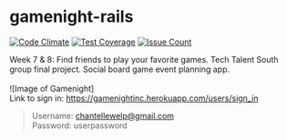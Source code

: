 # gamenight-rails <br>
[![Code Climate](https://codeclimate.com/github/chantellebecker/gamenight/badges/gpa.svg)](https://codeclimate.com/github/chantellebecker/gamenight)
[![Test Coverage](https://codeclimate.com/github/chantellebecker/gamenight/badges/coverage.svg)](https://codeclimate.com/github/chantellebecker/gamenight/coverage)
[![Issue Count](https://codeclimate.com/github/chantellebecker/gamenight/badges/issue_count.svg)](https://codeclimate.com/github/chantellebecker/gamenight)

Week 7 & 8: Find friends to play your favorite games. Tech Talent South group final project. Social board game event planning app. 
<br>
<br>
![Image of Gamenight]
<br>
Link to sign in: https://gamenightinc.herokuapp.com/users/sign_in
>Username: chantellewelp@gmail.com <br>
>Password: userpassword
